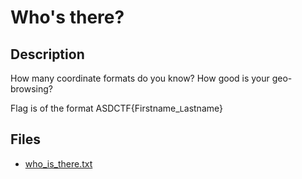 # Who's there?

## Description

How many coordinate formats do you know? How good is your geo-browsing?

Flag is of the format ASDCTF{Firstname_`L`astname}

## Files

* [who_is_there.txt](files/who_is_there.txt)


